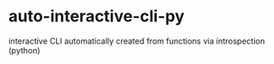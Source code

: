 # auto-interactive-cli-py
interactive CLI automatically created from functions via introspection (python)

